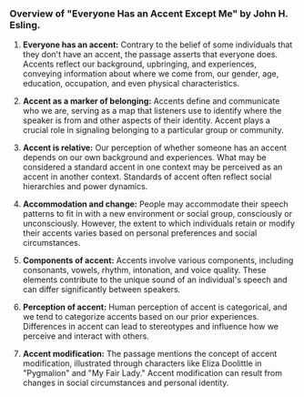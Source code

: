 ### Overview of "Everyone Has an Accent Except Me" by John H. Esling.

1. **Everyone has an accent:** Contrary to the belief of some individuals that they don't have an accent, the passage asserts that everyone does. Accents reflect our background, upbringing, and experiences, conveying information about where we come from, our gender, age, education, occupation, and even physical characteristics.
    
2. **Accent as a marker of belonging:** Accents define and communicate who we are, serving as a map that listeners use to identify where the speaker is from and other aspects of their identity. Accent plays a crucial role in signaling belonging to a particular group or community.
    
3. **Accent is relative:** Our perception of whether someone has an accent depends on our own background and experiences. What may be considered a standard accent in one context may be perceived as an accent in another context. Standards of accent often reflect social hierarchies and power dynamics.
    
4. **Accommodation and change:** People may accommodate their speech patterns to fit in with a new environment or social group, consciously or unconsciously. However, the extent to which individuals retain or modify their accents varies based on personal preferences and social circumstances.
    
5. **Components of accent:** Accents involve various components, including consonants, vowels, rhythm, intonation, and voice quality. These elements contribute to the unique sound of an individual's speech and can differ significantly between speakers.
    
6. **Perception of accent:** Human perception of accent is categorical, and we tend to categorize accents based on our prior experiences. Differences in accent can lead to stereotypes and influence how we perceive and interact with others.
    
7. **Accent modification:** The passage mentions the concept of accent modification, illustrated through characters like Eliza Doolittle in "Pygmalion" and "My Fair Lady." Accent modification can result from changes in social circumstances and personal identity.